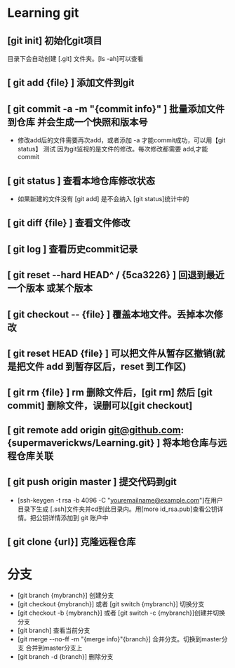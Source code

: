 
# Learning git  

## [git init] 初始化git项目  

目录下会自动创建 [.git] 文件夹。[ls -ah]可以查看

## [ git add {file} ] 添加文件到git

## [ git commit -a -m "{commit info}" ] 批量添加文件到仓库 并会生成一个快照和版本号

* 修改add后的文件需要再次add，或者添加 -a 才能commit成功，可以用【git status】 测试
因为git监视的是文件的修改。每次修改都需要 add,才能 commit

## [ git status ] 查看本地仓库修改状态

* 如果新建的文件没有 [git add] 是不会纳入 [git status]统计中的

## [ git diff {file} ] 查看文件修改

## [ git log ] 查看历史commit记录  

## [ git reset --hard HEAD^ / {5ca3226} ] 回退到最近一个版本 或某个版本

## [ git checkout -- {file} ] 覆盖本地文件。丢掉本次修改  

## [ git reset HEAD {file} ] 可以把文件从暂存区撤销(就是把文件 add 到暂存区后，reset 到工作区)  

## [ git rm {file} ]  rm 删除文件后，[git rm] 然后 [git commit] 删除文件，误删可以[git checkout]

## [ git remote add origin git@github.com:{supermaverickws/Learning.git} ] 将本地仓库与远程仓库关联

## [ git push origin master ] 提交代码到git  

* [ssh-keygen -t rsa -b 4096 -C "youremailname@example.com"]在用户目录下生成 [.ssh]文件夹并cd到此目录内。用[more id_rsa.pub]查看公钥详情。把公钥详情添加到 git 账户中

## [ git clone {url}] 克隆远程仓库

# 分支

* [git branch {mybranch}] 创建分支
* [git checkout {mybranch}] 或者 [git switch {mybranch}] 切换分支
* [git checkout -b {mybranch}] 或者 [git switch -c {mybranch}]创建并切换分支
* [git branch] 查看当前分支
* [git merge --no-ff -m "{merge info}"{branch}] 合并分支。切换到master分支 合并到master分支上
* [git branch -d {branch}] 删除分支



